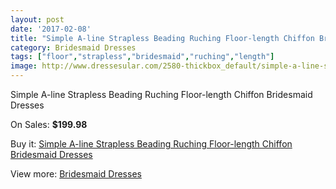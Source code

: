 ```yaml
---
layout: post
date: '2017-02-08'
title: "Simple A-line Strapless Beading Ruching Floor-length Chiffon Bridesmaid Dresses"
category: Bridesmaid Dresses
tags: ["floor","strapless","bridesmaid","ruching","length"]
image: http://www.dressesular.com/2580-thickbox_default/simple-a-line-strapless-beading-ruching-floor-length-chiffon-bridesmaid-dresses.jpg
---
```

Simple A-line Strapless Beading Ruching Floor-length Chiffon Bridesmaid Dresses

On Sales: **$199.98**
<a href="https://www.dressesular.com/bridesmaid-dresses/966-simple-a-line-strapless-beading-ruching-floor-length-chiffon-bridesmaid-dresses.html"><amp-img layout="responsive" width="600" height="600" src="//www.dressesular.com/2580-thickbox_default/simple-a-line-strapless-beading-ruching-floor-length-chiffon-bridesmaid-dresses.jpg" alt="Simple A-line Strapless Beading Ruching Floor-length Chiffon Bridesmaid Dresses 0" /></a>
<a href="https://www.dressesular.com/bridesmaid-dresses/966-simple-a-line-strapless-beading-ruching-floor-length-chiffon-bridesmaid-dresses.html"><amp-img layout="responsive" width="600" height="600" src="//www.dressesular.com/2581-thickbox_default/simple-a-line-strapless-beading-ruching-floor-length-chiffon-bridesmaid-dresses.jpg" alt="Simple A-line Strapless Beading Ruching Floor-length Chiffon Bridesmaid Dresses 1" /></a>

Buy it: [Simple A-line Strapless Beading Ruching Floor-length Chiffon Bridesmaid Dresses](https://www.dressesular.com/bridesmaid-dresses/966-simple-a-line-strapless-beading-ruching-floor-length-chiffon-bridesmaid-dresses.html "Simple A-line Strapless Beading Ruching Floor-length Chiffon Bridesmaid Dresses")

View more: [Bridesmaid Dresses](https://www.dressesular.com/4-bridesmaid-dresses "Bridesmaid Dresses")